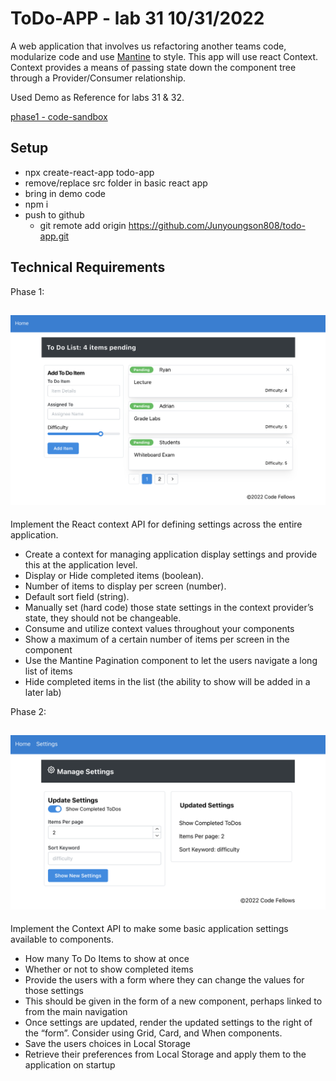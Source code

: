# ToDo-APP - lab 31 10/31/2022

A web application that involves us refactoring another teams code, modularize code and use [Mantine](https://mantine.dev/) to style. This app will use react Context. Context provides a means of passing state down the component tree through a Provider/Consumer relationship.

Used Demo as Reference for labs 31 & 32.

[phase1 - code-sandbox](https://codesandbox.io/p/github/Junyoungson808/todo-app/draft/loving-tu?file=%2FREADME.md&workspace=%257B%2522activeFileId%2522%253A%2522cl9xnjhxx0000lrkg3cb7e4fz%2522%252C%2522openFiles%2522%253A%255B%2522%252FREADME.md%2522%255D%252C%2522sidebarPanel%2522%253A%2522EXPLORER%2522%252C%2522gitSidebarPanel%2522%253A%2522COMMIT%2522%252C%2522sidekickItems%2522%253A%255B%257B%2522key%2522%253A%2522cl9xnjkgq000o356h0pnotzbu%2522%252C%2522type%2522%253A%2522PROJECT_SETUP%2522%252C%2522isMinimized%2522%253Afalse%257D%252C%257B%2522type%2522%253A%2522PREVIEW%2522%252C%2522taskId%2522%253A%2522start%2522%252C%2522port%2522%253A3000%252C%2522key%2522%253A%2522cl9xnk0u40068356hzduppp8z%2522%252C%2522isMinimized%2522%253Afalse%257D%252C%257B%2522type%2522%253A%2522TASK_LOG%2522%252C%2522taskId%2522%253A%2522start%2522%252C%2522key%2522%253A%2522cl9xnjxxd004a356hsocitiyc%2522%252C%2522isMinimized%2522%253Afalse%257D%255D%257D)

<!-- [phase2 - code-sandbox]() -->

<!-- [phase3 - code-sandbox]()
[phase4 - code-sandbox]() -->

## Setup

- npx create-react-app todo-app
- remove/replace src folder in basic react app
- bring in demo code
- npm i  <!-- bring in demo code/src folder -->
- push to github
  - git remote add origin <https://github.com/Junyoungson808/todo-app.git>

## Technical Requirements

Phase 1:

## ![UML](./todo.png)

Implement the React context API for defining settings across the entire application.

- Create a context for managing application display settings and provide this at the application level.
- Display or Hide completed items (boolean).
- Number of items to display per screen (number).
- Default sort field (string).
- Manually set (hard code) those state settings in the context provider’s state, they should not be changeable.
- Consume and utilize context values throughout your components
- Show a maximum of a certain number of items per screen in the <List /> component
- Use the Mantine Pagination component to let the users navigate a long list of items
- Hide completed items in the list (the ability to show will be added in a later lab)

Phase 2:

## ![UML](./settings.png)

Implement the Context API to make some basic application settings available to components.

- How many To Do Items to show at once
- Whether or not to show completed items
- Provide the users with a form where they can change the values for those settings
- This should be given in the form of a new component, perhaps linked to from the main navigation
- Once settings are updated, render the updated settings to the right of the “form”. Consider using Grid, Card, and When components.
- Save the users choices in Local Storage
- Retrieve their preferences from Local Storage and apply them to the application on startup
